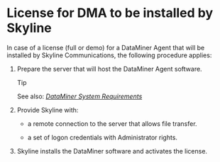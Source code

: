 # License for DMA to be installed by Skyline

In case of a license (full or demo) for a DataMiner Agent that will be installed by Skyline Communications, the following procedure applies:

1. Prepare the server that will host the DataMiner Agent software.

    > [!TIP]
    > See also:
    > *[DataMiner System Requirements](https://community.dataminer.services/documentation/dataminer-system-requirements/)*

2. Provide Skyline with:

    - a remote connection to the server that allows file transfer.

    - a set of logon credentials with Administrator rights.

3. Skyline installs the DataMiner software and activates the license.
